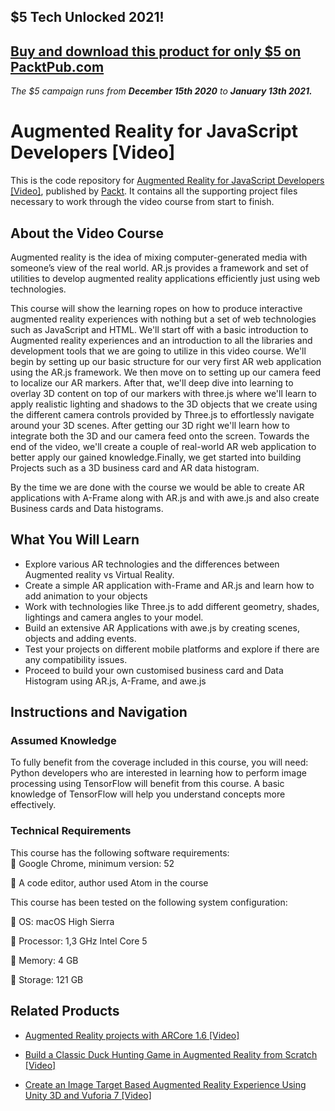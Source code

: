 ## $5 Tech Unlocked 2021!
[Buy and download this product for only $5 on PacktPub.com](https://www.packtpub.com/)
-----
*The $5 campaign         runs from __December 15th 2020__ to __January 13th 2021.__*

# Augmented Reality for JavaScript Developers [Video]
This is the code repository for [Augmented Reality for JavaScript Developers [Video]](https://www.packtpub.com/web-development/augmented-reality-javascript-developers-video?utm_source=github&utm_medium=repository&utm_campaign=9781788471640), published by [Packt](https://www.packtpub.com/?utm_source=github). It contains all the supporting project files necessary to work through the video course from start to finish.
## About the Video Course
Augmented reality is the idea of mixing computer-generated media with someone’s view of the real world. AR.js provides a framework and set of utilities to develop augmented reality applications efficiently just using web technologies.

This course will show the learning ropes on how to produce interactive augmented reality experiences with nothing but a set of web technologies such as JavaScript and HTML. We'll start off with a basic introduction to Augmented reality experiences and an introduction to all the libraries and development tools that we are going to utilize in this video course. We'll begin by setting up our basic structure for our very first AR web application using the AR.js framework. We then move on to setting up our camera feed to localize our AR markers. After that, we'll deep dive into learning to overlay 3D content on top of our markers with three.js where we'll learn to apply realistic lighting and shadows to the 3D objects that we create using the different camera controls provided by Three.js to effortlessly navigate around your 3D scenes. After getting our 3D right we'll learn how to integrate both the 3D and our camera feed onto the screen. Towards the end of the video, we'll create a couple of real-world AR web application to better apply our gained knowledge.Finally, we get started into building Projects such as a 3D business card and AR data histogram.

By the time we are done with the course we would be able to create AR applications with A-Frame along with AR.js and with awe.js and also create Business cards and Data histograms.



<H2>What You Will Learn</H2>
<DIV class=book-info-will-learn-text>
<UL>
<LI>Explore various AR technologies and the differences between Augmented reality vs Virtual Reality. 
<LI>Create a simple AR application with-Frame and AR.js and learn how to add animation to your objects 
<LI>Work with technologies like Three.js to add different geometry, shades, lightings and camera angles to your model. 
<LI>Build an extensive AR Applications with awe.js by creating scenes, objects and adding events. 
<LI>Test your projects on different mobile platforms and explore if there are any compatibility issues. 
<LI>Proceed to build your own customised business card and Data Histogram using AR.js, A-Frame, and awe.js </LI></UL></DIV>

## Instructions and Navigation
### Assumed Knowledge
To fully benefit from the coverage included in this course, you will need:<br/>
Python developers who are interested in learning how to perform image processing using TensorFlow will benefit from this course. A basic knowledge of TensorFlow will help you understand concepts more effectively.
### Technical Requirements
This course has the following software requirements:<br/>
	Google Chrome, minimum version: 52


	A code editor, author used Atom in the course

This course has been tested on the following system configuration:

	OS: macOS High Sierra

	Processor: 1,3 GHz Intel Core 5

	Memory: 4 GB

	Storage: 121 GB

## Related Products
* [Augmented Reality projects with ARCore 1.6 [Video]](https://www.packtpub.com/application-development/augmented-reality-projects-arcore-16-video?utm_source=github&utm_medium=repository&utm_campaign=9781789618136)

* [Build a Classic Duck Hunting Game in Augmented Reality from Scratch [Video]](https://www.packtpub.com/application-development/build-classic-duck-hunting-game-augmented-reality-scratch-video?utm_source=github&utm_medium=repository&utm_campaign=9781789959260)

* [Create an Image Target Based Augmented Reality Experience Using Unity 3D and Vuforia 7 [Video]](https://www.packtpub.com/application-development/create-image-target-based-augmented-reality-experience-using-unity-3d-and-vu?utm_source=github&utm_medium=repository&utm_campaign=9781789955149)

